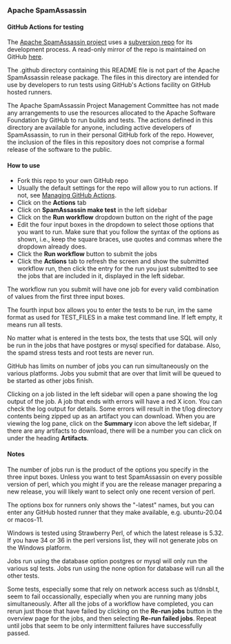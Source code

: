 ### Apache SpamAssassin
#### GitHub Actions for testing

The [Apache SpamAssassin project](https://spamassassin.apache.org/ "Apache SpamAssassin project") uses a [subversion repo](https://svn.apache.org/repos/asf/spamassassin/ "subversion repo") for its development process. A read-only mirror of the repo is maintained on GitHub [here](https://github.com/apache/spamassassin "here").

The .github directory containing this README file is not part of the Apache SpamAssassin release package. The files in this directory are intended for use by developers to run tests using GitHub's Actions facility on GitHub hosted runners.

The Apache SpamAssassin Project Management Committee has not made any arrangements to use the resources allocated to the Apache Software Foundation by GitHub to run builds and tests. The actions defined in this directory are available for anyone, including active developers of SpamAssassin, to run in their personal GitHub fork of the repo. However, the inclusion of the files in this repository does not comprise a formal release of the software to the public.

#### How to use

- Fork this repo to your own GitHub repo
- Usually the default settings for the repo will allow you to run actions. If not, see [Managing GitHub Actions]( https://docs.github.com/en/repositories/managing-your-repositorys-settings-and-features/enabling-features-for-your-repository/managing-github-actions-settings-for-a-repository "Managing GitHub Actions").
- Click on the **Actions** tab
- Click on **SpamAssassin make test** in the left sidebar
- Click on the **Run workflow** dropdown button on the right of the page
- Edit the four input boxes in the dropdown to select those options that you want to run. Make sure that you follow the syntax of the options as shown, i.e., keep the square braces, use quotes and commas where the dropdown already does.
- Click the **Run workflow** button to submit the jobs
- Click the **Actions** tab to refresh the screen and show the submitted workflow run, then click the entry for the run you just submitted to see the jobs that are included in it, displayed in the left sidebar.

The workflow run you submit will have one job for every valid combination of values from the first three input boxes.

The fourth input box allows you to enter the tests to be run, im the same format as used for TEST_FILES in a make test command line. If left empty, it means run all tests.

No matter what is entered in the tests box, the tests that use SQL will only be run in the jobs that have postgres or mysql specified for database. Also, the spamd stress tests and root tests are never run.

GitHub has limits on number of jobs you can run simultaneously on the various platforms. Jobs you submit that are over that limit will be queued to be started as other jobs finish.

Clicking on a job listed in the left sidebar will open a pane showing the log output of the job. A job that ends with errors will have a red X icon. You can check the log output for details. Some errors will result in the t/log directory contents being zipped up as an artifact you can download. When you are viewing the log pane, click on the **Summary** icon above the left sidebar, If there are any artifacts to download, there will be a number you can click on under the heading **Artifacts**.

#### Notes

The number of jobs run is the product of the options you specify in the three input boxes. Unless you want to test SpamAssassin on every possible version of perl, which you might if you are the release manager preparing a new release, you will likely want to select only one recent version of perl.

The options box for runners only shows the "-latest" names, but you can enter any GitHub hosted runner that they make available, e.g. ubuntu-20.04 or macos-11.

Windows is tested using Strawberry Perl, of which the latest release is 5.32. If you have 34 or 36 in the perl versions list, they will not generate jobs on the Windows platform.

Jobs run using the database option postgres or mysql will only run the various sql tests. Jobs run using the none option for database will run all the other tests.

Some tests, especially some that rely on network access such as t/dnsbl.t, seem to fail occassionally, especially when you are running many jobs simultaneously. After all the jobs of a workflow have completed, you can rerun just those that have failed by clicking on the **Re-run jobs** button in the overview page for the jobs, and then selecting **Re-run failed jobs**. Repeat until jobs that seem to be only intermittent failures have successfully passed.
